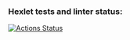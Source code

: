 ### Hexlet tests and linter status:
[![Actions Status](https://github.com/Mothersson1/python-project-49/workflows/hexlet-check/badge.svg)](https://github.com/Mothersson1/python-project-49/actions)